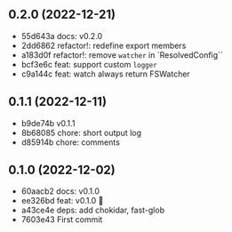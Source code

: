 ## 0.2.0 (2022-12-21)

- 55d643a docs: v0.2.0
- 2dd6862 refactor!: redefine export members
- a183d0f refactor!: remove `watcher` in `ResolvedConfig``
- bcf3e6c feat: support custom `logger`
- c9a144c feat: watch always return FSWatcher

## 0.1.1 (2022-12-11)

- b9de74b v0.1.1
- 8b68085 chore: short output log
- d85914b chore: comments

## 0.1.0 (2022-12-02)

- 60aacb2 docs: v0.1.0
- ee326bd feat: v0.1.0 🌱
- a43ce4e deps: add chokidar, fast-glob
- 7603e43 First commit
